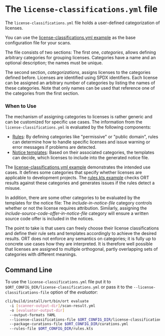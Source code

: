 # The `license-classifications.yml` file

The `license-classifications.yml` file holds a user-defined categorization of licenses.

You can use the [license-classifications.yml example] as the base configuration
file for your scans.

The file consists of two sections: The first one, _categories_, allows defining arbitrary categories for grouping
licenses. Categories have a name and an optional description; the names must be unique.

The second section, _categorizations_, assigns licenses to the categories defined before. Licenses are identified
using SPDX identifiers. Each license can be assigned an arbitrary number of categories by listing the names of these
categories. Note that only names can be used that reference one of the categories from the first section.

### When to Use

The mechanism of assigning categories to licenses is rather generic and can be customized for specific use cases.
The information from the `license-classifications.yml` is evaluated by the following components:

* [Rules]: By defining categories like "permissive" or "public domain", rules can determine how to handle specific
  licenses and issue warning or error messages if problems are detected.
* [Notice templates]: Based on their associated categories, the templates can decide, which licenses to include into the
  generated notice file.

The [license-classifications.yml example] demonstrates the intended use cases. It defines some categories that specify
whether licenses are applicable to development projects. The [rules.kts example] checks ORT results against these
categories and generates issues if the rules detect a misuse.

In addition, there are some other categories to be evaluated by the templates for the notice file: The
*include-in-notice-file* category controls whether or not the license requires attribution. Similarly, assigning the
*include-source-code-offer-in-notice-file* category will ensure a written source code offer is included in the notices.

The point to take is that users can freely choose their license classifications and define their rule sets and
templates accordingly to achieve the desired results. ORT does not enforce any semantics on categories; it is fully
up to concrete use cases how they are interpreted. It is therefore well possible that licenses are assigned to
multiple orthogonal, partly overlapping sets of categories with different meanings.

## Command Line

To use the `license-classifications.yml` file put it to `$ORT_CONFIG_DIR/license-classifications.yml` or pass it to the
`--license-classifications-file` option of the _evaluator_:

```bash
cli/build/install/ort/bin/ort evaluate
  -i [scanner-output-dir]/scan-result.yml
  -o [evaluator-output-dir]
  --output-formats YAML
  --license-classifications-file $ORT_CONFIG_DIR/license-classifications.yml
  --package-curations-file $ORT_CONFIG_DIR/curations.yml
  --rules-file $ORT_CONFIG_DIR/rules.kts
```

[license-classifications.yml example]: ../examples/license-classifications.yml
[Rules]: file-rules-kts.md
[Notice templates]: notice-templates.md
[license-classifications.yml example]: ../examples/license-classifications.yml
[rules.kts example]: ../examples/rules.kts
